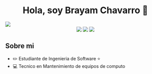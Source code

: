 <div align="center">
<h1 align="center">Hola, soy Brayam Chavarro 👋</h1>
</div>
<img src="https://i.imgur.com/1cxXnd7.jpeg">
<div align="center">
<img src="https://img.shields.io/badge/JAVA%E2%9A%99%EF%B8%8F-red?style=flat">
<img src="https://img.shields.io/badge/PYTHON%F0%9F%90%8D-4765BF?style=flat">
<img src="https://img.shields.io/badge/HTML%F0%9F%94%A8-F57F48?style=flat">
</div>


## Sobre mi

- ✏️ Estudiante de Ingenieria de Software ⭐ 
- 💻 Tecnico en Mantenimiento de equipos de computo
